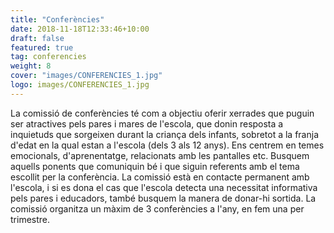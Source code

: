 ```yaml
---
title: "Conferències"
date: 2018-11-18T12:33:46+10:00
draft: false
featured: true
tag: conferencies
weight: 8
cover: "images/CONFERENCIES_1.jpg"
logo: images/CONFERENCIES_1.jpg
---
```


La comissió de conferències té com a objectiu oferir xerrades que puguin ser atractives pels
pares i mares de l&#39;escola, que donin resposta a inquietuds que sorgeixen durant la criança dels
infants, sobretot a la franja d&#39;edat en la qual estan a l&#39;escola (dels 3 als 12 anys).
Ens centrem en temes emocionals, d&#39;aprenentatge, relacionats amb les pantalles etc. Busquem
aquells ponents que comuniquin bé i que siguin referents amb el tema escollit per la
conferència.
La comissió està en contacte permanent amb l&#39;escola, i si es dona el cas que l&#39;escola detecta
una necessitat informativa pels pares i educadors, també busquem la manera de donar-hi
sortida.
La comissió organitza un màxim de 3 conferències a l&#39;any, en fem una per trimestre.
